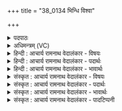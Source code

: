 +++
title = "38_0134 भिन्धि विश्वा"

+++
<details><summary>पदपाठः</summary>

भि꣣न्धि꣢। वि꣡श्वाः꣢꣯। अ꣡प꣢꣯। द्वि꣡षः꣢꣯। प꣡रि꣢। बा꣡धः꣢꣯। ज꣣हि꣢। मृ꣡धः꣢꣯। व꣡सु꣢꣯। स्पा꣣र्ह꣢म्। तत्। आ। भ꣣र। १३४।
</details>

<details><summary>अधिमन्त्रम् (VC)</summary>

- इन्द्रः
- त्रिशोकः काण्वः
- गायत्री
- षड्जः
- ऐन्द्रं काण्डम्
</details>

<details><summary>हिन्दी : आचार्य रामनाथ वेदालंकार - विषयः</summary>

अगले मन्त्र में परमात्मा, राजा और आचार्य से विघ्नों के नाश तथा धन प्रदान करने की प्रार्थना है।
</details>

<details><summary>हिन्दी : आचार्य रामनाथ वेदालंकार - पदार्थः</summary>

पदार्थान्वय -  हे इन्द्र ! विद्यावीर, दयावीर, बलवीर परमात्मन् राजन् व आचार्य ! आप (विश्वाः) सब (द्विषः) द्वेष-वृत्तियों को और काम, क्रोध, लोभ आदि असुरों तथा मानव राक्षसों की सेनाओं को (अप भिन्धि) विदीर्ण कर दीजिए। (बाधः) बाधक, सन्मार्ग में विघ्न डालनेवाले (मृधः) संग्राम करनेवाले पापों को (परि जहि) सर्वत्र नष्ट कर दीजिए। (तत्) वह प्रसिद्ध (स्पार्हम्) स्पृहणीय (वसु) सत्य, अहिंसा, आरोग्य, विद्या, सुवर्ण आदि आध्यात्मिक और भौतिक धन (आभर) हमें प्रदान कीजिए ॥१०॥
</details>

<details><summary>हिन्दी : आचार्य रामनाथ वेदालंकार - भावार्थः</summary>

भावार्थ -  मनुष्यों को चाहिए कि परमात्मा, राजा और आचार्य की सहायता द्वारा रास्ते से राग, द्वेष, पाप, विघ्न-बाधा आदि को हटाकर और सब प्रकार का धन प्राप्त करके विजयी हों ॥१०॥ इस दशति में इन्द्र नामक परमेश्वर आदि के गुणों का वर्णन होने से उसके पास से ऐश्वर्यों की प्रार्थना होने से, उसके प्रति प्रणाम अर्पित होने से और उससे शत्रु-विनाश तथा स्पृहणीय धन की याचना होने से इस दशति के विषय की पूर्व दशति के विषय के साथ सङ्गति है, यह जानना चाहिए ॥ द्वितीय प्रपाठक में प्रथम अर्ध की चतुर्थ दशति समाप्त ॥ द्वितीय अध्याय में द्वितीय खण्ड समाप्त ॥
</details>

<details><summary>संस्कृत : आचार्य रामनाथ वेदालंकार - विषयः</summary>

अथ परमात्मा राजाऽऽचार्यश्च विघ्नविनाशाय वसुप्रदानाय च प्रार्थ्यते।
</details>

<details><summary>संस्कृत : आचार्य रामनाथ वेदालंकार - पदार्थः</summary>

पदार्थान्वय -  हे इन्द्र ! विद्यावीर, दयावीर, बलवीर परमात्मन् राजन् आचार्य वा ! त्वम् (विश्वाः) समस्ताः (द्विषः२) द्वेषवृत्तीः, कामक्रोधलोभाद्यसुराणां मानवरिपूणां च द्वेष्ट्रीः सेना वा (अप भिन्धि) अपविदारय, (बाधः३) बाधकान्, सन्मार्गे विघ्नकरान्। बाध धातोः क्विपि, द्वितीयाबहुवचने रूपम्। (मृधः४) संग्रामोत्पादकान् पाप्मनः च। मृध इति संग्रामनाम। निघं० २।१७। पाप्मा वै मृधः। श० ६।३।३।८ (परि जहि) परितो विनाशय। संहितायाम् अन्येषामपि दृश्यते इति दीर्घः। (तत्) प्रसिद्धम् (स्पार्हम्) स्पृहणीयम् (वसु) सत्याहिंसारोग्यविद्यासुवर्णादिकम् आध्यात्मिकं भौतिकं च धनम् (आभर) अस्मभ्यं प्रयच्छ ॥१०॥
</details>

<details><summary>संस्कृत : आचार्य रामनाथ वेदालंकार - भावार्थः</summary>

भावार्थ -  मनुष्यैः परमात्मनो नृपतेराचार्यस्य च साहाय्येन मार्गाद् रागद्वेषपापविघ्नबाधादिकमपसार्य सर्वविधं धनं च प्राप्य विजेतव्यम् ॥१०॥ अत्रेन्द्राख्यस्य परमेश्वरादिकस्य गुणवर्णनात्, ततः सकाशादैश्वर्यप्रार्थनात्, तं प्रति प्रणामार्पणात्, ततः शत्रुविनाशस्य स्पृहणीयवसुप्रदानस्य च याचनादेतद्दशत्यर्थस्य पूर्वदशत्यर्थेन संगतिरस्तीति विज्ञेयम् ॥ इति द्वितीये प्रपाठके प्रथमार्धे चतुर्थी दशतिः। इति द्वितीयाध्याये द्वितीयः खण्डः ॥
</details>

<details><summary>संस्कृत : आचार्य रामनाथ वेदालंकार - पादटिप्पनी</summary>

टिप्पनी -   १. ऋ० ८।४५।४०, अ० २०।४३।१, साम० १०७०। २. द्विषः द्वेष्ट्रीः शत्रुसेनाः—इति सा०। ३. बाधा पीडा। सर्वतो यो बाधां करोति स बाधयति। बाधयतेः क्विप्। बाधः। तान् सर्वतः पीडाकरानित्यर्थः—इति वि०। बाधः, बाधकान्। बाधतेः क्विप्—इति भ०। बाधः हिंसित्रीः मृधः संग्रामान्—इति सा०। ४. मृधः संग्रामनाम। मृधं करोति मृधयति। मृधयतेः क्विप्। तान् मृधः संग्रामकारिणः इत्यर्थः—इति वि०। मृधः हिंसकान्—इति भ०।
</details>